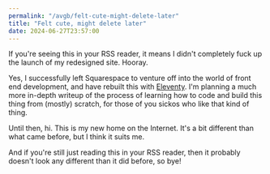 ```yaml
---
permalink: "/avgb/felt-cute-might-delete-later"
title: "Felt cute, might delete later"
date: 2024-06-27T23:57:00
---
```


If you're seeing this in your RSS reader, it means I didn't completely fuck up the launch of my redesigned site. Hooray.

Yes, I successfully left Squarespace to venture off into the world of front end development, and have rebuilt this with [Eleventy](https://www.11ty.dev). I'm planning a much more in-depth writeup of the process of learning how to code and build this thing from (mostly) scratch, for those of you sickos who like that kind of thing.

Until then, hi. This is my new home on the Internet. It's a bit different than what came before, but I think it suits me.

And if you're still just reading this in your RSS reader, then it probably doesn't look any different than it did before, so bye!